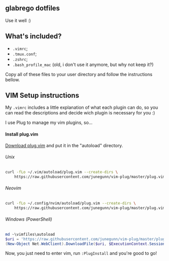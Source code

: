 ## glabrego dotfiles
Use it well :)

## What's included?

- `.vimrc`;
- `.tmux.conf`;
- `.zshrc`;
- `.bash_profile_mac` (old, i don't use it anymore, but why not keep it?)

Copy all of these files to your user directory and follow the instructions bellow.

## VIM Setup instructions

My `.vimrc` includes a little explanation of what each plugin can do, so you can read the descriptions and decide wich plugin is necessary for you :)

I use Plug to manage my vim plugins, so...

#### Install plug.vim

[Download plug.vim](https://raw.githubusercontent.com/junegunn/vim-plug/master/plug.vim)
and put it in the "autoload" directory.

###### Unix

```sh
curl -fLo ~/.vim/autoload/plug.vim --create-dirs \
    https://raw.githubusercontent.com/junegunn/vim-plug/master/plug.vim
```

###### Neovim

```sh
curl -fLo ~/.config/nvim/autoload/plug.vim --create-dirs \
    https://raw.githubusercontent.com/junegunn/vim-plug/master/plug.vim
```

###### Windows (PowerShell)

```powershell
md ~\vimfiles\autoload
$uri = 'https://raw.githubusercontent.com/junegunn/vim-plug/master/plug.vim'
(New-Object Net.WebClient).DownloadFile($uri, $ExecutionContext.SessionState.Path.GetUnresolvedProviderPathFromPSPath("~\vimfiles\autoload\plug.vim"))
```

Now, you just need to enter vim, run `:PlugInstall` and you're good to go!
